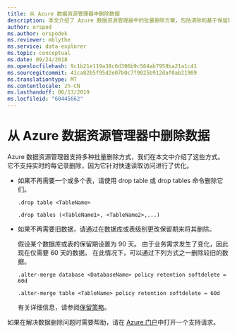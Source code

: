 ```yaml
---
title: 从 Azure 数据资源管理器中删除数据
description: 本文介绍了 Azure 数据资源管理器中的批量删除方案，包括清除和基于保留期的删除。
author: orspod
ms.author: orspodek
ms.reviewer: mblythe
ms.service: data-explorer
ms.topic: conceptual
ms.date: 09/24/2018
ms.openlocfilehash: 9c1b21e119a38c6d306b9c564ab7958ba21a1c41
ms.sourcegitcommit: 41ca82b5f95d2e07b0c7f9025b912daf0ab21909
ms.translationtype: MT
ms.contentlocale: zh-CN
ms.lasthandoff: 06/13/2019
ms.locfileid: "60445662"
---
```

# <a name="delete-data-from-azure-data-explorer"></a>从 Azure 数据资源管理器中删除数据

Azure 数据资源管理器支持多种批量删除方式，我们在本文中介绍了这些方式。 它不支持实时的每记录删除，因为它针对快速读取访问进行了优化。

* 如果不再需要一个或多个表，请使用 drop table 或 drop tables 命令删除它们。

    ```Kusto
    .drop table <TableName>

    .drop tables (<TableName1>, <TableName2>,...)
    ```

* 如果不再需要旧数据，请通过在数据库或表级别更改保留期来将其删除。

    假设某个数据库或表的保留期设置为 90 天。 由于业务需求发生了变化，因此现在仅需要 60 天的数据。 在此情况下，可以通过下列方式之一删除较旧的数据。

    ```Kusto
    .alter-merge database <DatabaseName> policy retention softdelete = 60d

    .alter-merge table <TableName> policy retention softdelete = 60d
    ```

    有关详细信息，请参阅[保留策略](https://docs.microsoft.com/azure/kusto/concepts/retentionpolicy)。

如果在解决数据删除问题时需要帮助，请在 [Azure 门户](https://portal.azure.com/#blade/Microsoft_Azure_Support/HelpAndSupportBlade/overview)中打开一个支持请求。
